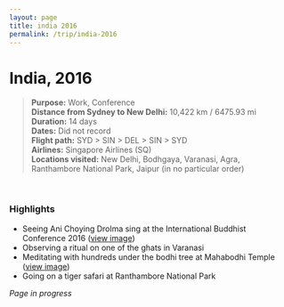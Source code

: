 ```yaml
---
layout: page
title: india 2016
permalink: /trip/india-2016
---
```


<h1>India, 2016</h1>

<blockquote>
<b>Purpose:</b> Work, Conference<br />
<b>Distance from Sydney to New Delhi:</b> 10,422 km / 6475.93 mi<br />
<b>Duration:</b> 14 days<br />
<b>Dates:</b> Did not record <br />
<b>Flight path:</b> SYD > SIN > DEL > SIN > SYD<br />
<b>Airlines:</b> Singapore Airlines (SQ)<br />
<b>Locations visited:</b> New Delhi, Bodhgaya, Varanasi, Agra, Ranthambore National Park, Jaipur (in no particular order)
</blockquote>

<br />

### Highlights

- Seeing Ani Choying Drolma sing at the International Buddhist Conference 2016 (<a href="/assets/2016-conference-001.jpg">view image</a>)
- Observing a ritual on one of the ghats in Varanasi
- Meditating with hundreds under the bodhi tree at Mahabodhi Temple (<a href="/assets/2016-conference-003.jpg">view image</a>)
- Going on a tiger safari at Ranthambore National Park


<i>Page in progress</i> 

<style>
  .wrapper {
    max-width: 58em;
  }
</style>